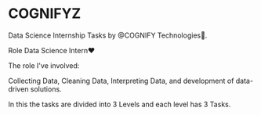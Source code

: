 # COGNIFYZ
Data Science Internship Tasks by @COGNIFY Technologies🎉.

Role Data Science Intern❤️

The role I've involved:

Collecting Data, Cleaning Data, Interpreting Data, and development of data-driven solutions.

In this the tasks are divided into 3 Levels and each level has 3 Tasks.
